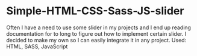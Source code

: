 # Simple-HTML-CSS-Sass-JS-slider
Often I have a need to use some slider in my projects and I end up reading documentation for to long to figure out how to implement certain slider. I decided to make my own so I can easily integrate it in any project.
Used: HTML, SASS, JavaScript
